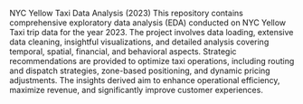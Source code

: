 NYC Yellow Taxi Data Analysis (2023)
This repository contains comprehensive exploratory data analysis (EDA) conducted on NYC Yellow Taxi trip data for the year 2023. The project involves data loading, extensive data cleaning, insightful visualizations, and detailed analysis covering temporal, spatial, financial, and behavioral aspects. Strategic recommendations are provided to optimize taxi operations, including routing and dispatch strategies, zone-based positioning, and dynamic pricing adjustments. The insights derived aim to enhance operational efficiency, maximize revenue, and significantly improve customer experiences.
